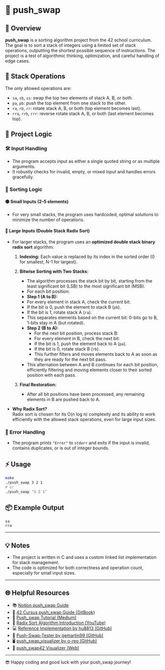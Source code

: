 # 🚀 push_swap

## 📝 Overview

**push_swap** is a sorting algorithm project from the 42 school curriculum. The goal is to sort a stack of integers using a limited set of stack operations, outputting the shortest possible sequence of instructions. The project is a test of algorithmic thinking, optimization, and careful handling of edge cases.

## 🧩 Stack Operations

The only allowed operations are:
- `sa`, `sb`, `ss`: swap the top two elements of stack A, B, or both.
- `pa`, `pb`: push the top element from one stack to the other.
- `ra`, `rb`, `rr`: rotate stack A, B, or both (top element becomes last).
- `rra`, `rrb`, `rrr`: reverse rotate stack A, B, or both (last element becomes top).

## 🧠 Project Logic

### 🛠️ Input Handling

- The program accepts input as either a single quoted string or as multiple arguments.
- It robustly checks for invalid, empty, or mixed input and handles errors gracefully.

### 🔄 Sorting Logic

#### 🟢 Small Inputs (2–5 elements)
- For very small stacks, the program uses hardcoded, optimal solutions to minimize the number of operations.

#### 🔵 Large Inputs (Double Stack Radix Sort)
- For larger stacks, the program uses an **optimized double stack binary radix sort** algorithm:

  1. **Indexing:** Each value is replaced by its index in the sorted order (0 for smallest, N-1 for largest).

  2. **Bitwise Sorting with Two Stacks:**
     - The algorithm processes the stack bit by bit, starting from the least significant bit (LSB) to the most significant bit (MSB).
     - For each bit position:
      - **Step 1 (A to B):**
       - For every element in stack A, check the current bit:
        - If the bit is 0, push the element to stack B (`pb`).
        - If the bit is 1, rotate stack A (`ra`).
        - This separates elements based on the current bit: 0-bits go to B, 1-bits stay in A (but rotated).
      - **Step 2 (B to A):**
        - For the next bit position, process stack B:
         - For every element in B, check the next bit:
          - If the bit is 1, push the element back to A (`pa`).
          - If the bit is 0, rotate stack B (`rb`).
        - This further filters and moves elements back to A as soon as they are ready for the next bit pass.
     - This alternation between A and B continues for each bit position, efficiently filtering and moving elements closer to their sorted position with each pass.

  3. **Final Restoration:**
     - After all bit positions have been processed, any remaining elements in B are pushed back to A.

- **Why Radix Sort?**  
  Radix sort is chosen for its O(n log n) complexity and its ability to work efficiently with the allowed stack operations, even for large input sizes.

### 🚨 Error Handling

- The program prints `"Error"` to `stderr` and exits if the input is invalid, contains duplicates, or is out of integer bounds.

## ⚡ Usage

```sh
make
./push_swap 3 2 1
# or
./push_swap "3 2 1"
```

## 📦 Example Output

```
sa
rra
```

---

## 💡 Notes

- The project is written in C and uses a custom linked list implementation for stack management.
- The code is optimized for both correctness and operation count, especially for small input sizes.

---

## 🌐 Helpful Resources

- 📚 [Notion push_swap Guide](https://suspectedoceano.notion.site/push_swap-ee2c472005d54d978412bfc37a1ab3e7)
- 📖 [42 Cursus push_swap Guide (GitBook)](https://42-cursus.gitbook.io/guide/2-rank-02/push_swap)
- 📝 [Push_swap Tutorial (Medium)](https://medium.com/nerd-for-tech/push-swap-tutorial-fa746e6aba1e)
- 🎥 [Radix Sort Algorithm Introduction (YouTube)](https://www.youtube.com/watch?v=XiuSW_mEn7g)
- 💻 [Reference Implementation by hu8813 (GitHub)](https://github.com/hu8813/push_swap)
- 🧪 [Push-Swap-Tester by gemartin99 (GitHub)](https://github.com/gemartin99/Push-Swap-Tester)
- 🖥️ [push_swap_visualizer by o-reo (GitHub)](https://github.com/o-reo/push_swap_visualizer)
- 👀 [push_swap42 Visualizer (Web)](https://push-swap42-visualizer.vercel.app/)


---

😎 Happy coding and good luck with your push_swap journey!
